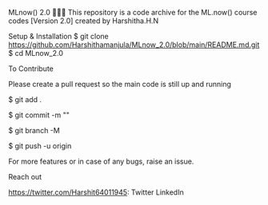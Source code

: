  MLnow() 2.0
👩🏻‍💻 This repository is a code archive for the ML.now() course codes [Version 2.0] created by Harshitha.H.N

  

Setup & Installation
$ git clone https://github.com/Harshithamanjula/MLnow_2.0/blob/main/README.md.git
$ cd MLnow_2.0

To Contribute

Please create a pull request so the main code is still up and running

$ git add .

$ git commit -m "<set-your-commit>"
 
$ git branch -M <branch-name>
 
$ git push -u origin <branch-name>
 
For more features or in case of any bugs, raise an issue.
 
Reach out
 
https://twitter.com/Harshit64011945: Twitter LinkedIn
